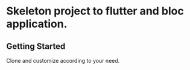 # Skeleton project to flutter and bloc application.


## Getting Started
Clone and customize according to your need.
